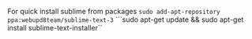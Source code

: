 For quick install sublime from packages
```sudo add-apt-repository ppa:webupd8team/sublime-text-3```
```sudo apt-get update && sudo apt-get install sublime-text-installer``
